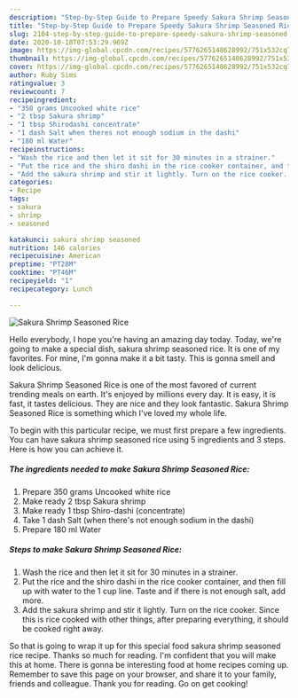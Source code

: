 ```yaml
---
description: "Step-by-Step Guide to Prepare Speedy Sakura Shrimp Seasoned Rice"
title: "Step-by-Step Guide to Prepare Speedy Sakura Shrimp Seasoned Rice"
slug: 2104-step-by-step-guide-to-prepare-speedy-sakura-shrimp-seasoned-rice
date: 2020-10-10T07:53:29.969Z
image: https://img-global.cpcdn.com/recipes/5776265148628992/751x532cq70/sakura-shrimp-seasoned-rice-recipe-main-photo.jpg
thumbnail: https://img-global.cpcdn.com/recipes/5776265148628992/751x532cq70/sakura-shrimp-seasoned-rice-recipe-main-photo.jpg
cover: https://img-global.cpcdn.com/recipes/5776265148628992/751x532cq70/sakura-shrimp-seasoned-rice-recipe-main-photo.jpg
author: Ruby Sims
ratingvalue: 3
reviewcount: 7
recipeingredient:
- "350 grams Uncooked white rice"
- "2 tbsp Sakura shrimp"
- "1 tbsp Shirodashi concentrate"
- "1 dash Salt when theres not enough sodium in the dashi"
- "180 ml Water"
recipeinstructions:
- "Wash the rice and then let it sit for 30 minutes in a strainer."
- "Put the rice and the shiro dashi in the rice cooker container, and then fill up with water to the 1 cup line. Taste and if there is not enough salt, add more."
- "Add the sakura shrimp and stir it lightly. Turn on the rice cooker. Since this is rice cooked with other things, after preparing everything, it should be cooked right away."
categories:
- Recipe
tags:
- sakura
- shrimp
- seasoned

katakunci: sakura shrimp seasoned 
nutrition: 146 calories
recipecuisine: American
preptime: "PT28M"
cooktime: "PT46M"
recipeyield: "1"
recipecategory: Lunch

---
```



![Sakura Shrimp Seasoned Rice](https://img-global.cpcdn.com/recipes/5776265148628992/751x532cq70/sakura-shrimp-seasoned-rice-recipe-main-photo.jpg)

Hello everybody, I hope you're having an amazing day today. Today, we're going to make a special dish, sakura shrimp seasoned rice. It is one of my favorites. For mine, I'm gonna make it a bit tasty. This is gonna smell and look delicious.



Sakura Shrimp Seasoned Rice is one of the most favored of current trending meals on earth. It's enjoyed by millions every day. It is easy, it is fast, it tastes delicious. They are nice and they look fantastic. Sakura Shrimp Seasoned Rice is something which I've loved my whole life.


To begin with this particular recipe, we must first prepare a few ingredients. You can have sakura shrimp seasoned rice using 5 ingredients and 3 steps. Here is how you can achieve it.

<!--inarticleads1-->

##### The ingredients needed to make Sakura Shrimp Seasoned Rice:

1. Prepare 350 grams Uncooked white rice
1. Make ready 2 tbsp Sakura shrimp
1. Make ready 1 tbsp Shiro-dashi (concentrate)
1. Take 1 dash Salt (when there&#39;s not enough sodium in the dashi)
1. Prepare 180 ml Water




<!--inarticleads2-->

##### Steps to make Sakura Shrimp Seasoned Rice:

1. Wash the rice and then let it sit for 30 minutes in a strainer.
1. Put the rice and the shiro dashi in the rice cooker container, and then fill up with water to the 1 cup line. Taste and if there is not enough salt, add more.
1. Add the sakura shrimp and stir it lightly. Turn on the rice cooker. Since this is rice cooked with other things, after preparing everything, it should be cooked right away.




So that is going to wrap it up for this special food sakura shrimp seasoned rice recipe. Thanks so much for reading. I'm confident that you will make this at home. There is gonna be interesting food at home recipes coming up. Remember to save this page on your browser, and share it to your family, friends and colleague. Thank you for reading. Go on get cooking!
